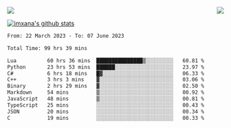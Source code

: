 <p>
  <a href="https://count.getloli.com/"><img src="https://count.getloli.com/get/@xana.readme?theme=moebooru-h"></a>
  <img src="https://weather-icon.journeyad.repl.co/@hangzhou?v=1" align="right">
</p>


<a href="https://github.com/imxana"><img align="center" src="https://github-readme-stats.vercel.app/api?username=imxana&show_icons=true&include_all_commits=true&hide_border=tru&custom_title=imxana%27s%20Github%20Stats" alt="imxana's github stats" /></a> 

<!--START_SECTION:waka-->

```txt
From: 22 March 2023 - To: 07 June 2023

Total Time: 99 hrs 39 mins

Lua          60 hrs 36 mins  ███████████████▒░░░░░░░░░   60.81 %
Python       23 hrs 53 mins  ██████░░░░░░░░░░░░░░░░░░░   23.97 %
C#           6 hrs 18 mins   █▓░░░░░░░░░░░░░░░░░░░░░░░   06.33 %
C++          3 hrs 3 mins    ▓░░░░░░░░░░░░░░░░░░░░░░░░   03.06 %
Binary       2 hrs 29 mins   ▓░░░░░░░░░░░░░░░░░░░░░░░░   02.50 %
Markdown     54 mins         ▒░░░░░░░░░░░░░░░░░░░░░░░░   00.92 %
JavaScript   48 mins         ▒░░░░░░░░░░░░░░░░░░░░░░░░   00.81 %
TypeScript   25 mins         ░░░░░░░░░░░░░░░░░░░░░░░░░   00.43 %
JSON         20 mins         ░░░░░░░░░░░░░░░░░░░░░░░░░   00.34 %
C            19 mins         ░░░░░░░░░░░░░░░░░░░░░░░░░   00.33 %
```

<!--END_SECTION:waka-->

